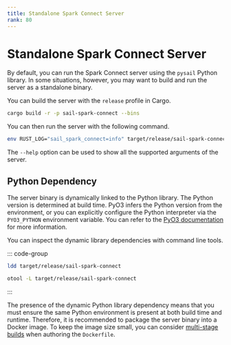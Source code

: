 ```yaml
---
title: Standalone Spark Connect Server
rank: 80
---
```


# Standalone Spark Connect Server

By default, you can run the Spark Connect server using the `pysail` Python library.
In some situations, however, you may want to build and run the server as a standalone binary.

You can build the server with the `release` profile in Cargo.

```bash
cargo build -r -p sail-spark-connect --bins
```

You can then run the server with the following command.

```bash
env RUST_LOG="sail_spark_connect=info" target/release/sail-spark-connect
```

The `--help` option can be used to show all the supported arguments of the server.

## Python Dependency

The server binary is dynamically linked to the Python library.
The Python version is determined at build time.
PyO3 infers the Python version from the environment, or you can explicitly configure the
Python interpreter via the `PYO3_PYTHON` environment variable.
You can refer to the [PyO3 documentation](https://pyo3.rs/) for more information.

You can inspect the dynamic library dependencies with command line tools.

::: code-group

```bash [Linux]
ldd target/release/sail-spark-connect
```

```bash [macOS]
otool -L target/release/sail-spark-connect
```

:::

The presence of the dynamic Python library dependency means that you must ensure the same Python environment
is present at both build time and runtime.
Therefore, it is recommended to package the server binary into a Docker image.
To keep the image size small, you can consider [multi-stage builds](https://docs.docker.com/build/building/multi-stage/) when authoring
the `Dockerfile`.
